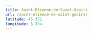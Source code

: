 ```yaml
---
title: Saint-Étienne-de-Saint-Geoirs
url: /saint-etienne-de-saint-geoirs/
latitude: 45.351
longitude: 5.334
---
```

